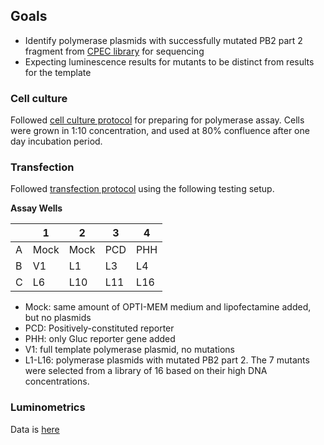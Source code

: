 ## Goals

- Identify polymerase plasmids with successfully mutated PB2 part 2 fragment from [CPEC library](./201609260transformation.md) for sequencing
- Expecting luminescence results for mutants to be distinct from results for the template

### Cell culture

Followed [cell culture protocol](../../protocols/cell-culture.md) for preparing for polymerase assay.
Cells were grown in 1:10 concentration, and used at 80% confluence after one day incubation period.

### Transfection

Followed [transfection protocol](../../protocols/transfection.md) using the following testing setup.

**Assay Wells**

|   | 1    | 2    | 3   | 4   |
|---|------|------|-----|-----|
| A | Mock | Mock | PCD | PHH |
| B | V1   | L1   | L3  | L4  |
| C | L6   | L10  | L11 | L16 |

- Mock: same amount of OPTI-MEM medium and lipofectamine added, but no plasmids
- PCD: Positively-constituted reporter
- PHH: only Gluc reporter gene added
- V1: full template polymerase plasmid, no mutations
- L1-L16: polymerase plasmids with mutated PB2 part 2. The 7 mutants were selected from a library of 16 based on their high DNA concentrations.

### Luminometrics

Data is [here](../../data/Luminometrics/20161003-cpec-pol-assay)
